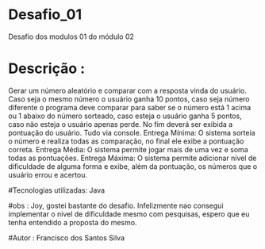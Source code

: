 # Desafio_01
Desafio dos modulos 01 do módulo 02
# Descrição :
Gerar um número aleatório e comparar com a resposta vinda do usuário. Caso seja o mesmo número o usuário ganha 10 pontos, caso seja número diferente o programa deve comparar para saber se o número está 1 acima ou 1 abaixo do número sorteado, caso esteja o usuário ganha 5 pontos, caso não esteja o usuário apenas perde. No fim deverá ser exibida a pontuação do usuário. Tudo via console. 
Entrega Mínima: O sistema sorteia o número e realiza todas as comparação, no final ele exibe a pontuação correta.
Entrega Média: O sistema permite jogar mais de uma vez e soma todas as pontuações.
Entrega Máxima: O sistema permite adicionar nível de dificuldade de alguma forma e exibe, além da pontuação, os números que o usuário errou e acertou.

#Tecnologias utilizadas:
Java

#obs : Joy, gostei bastante do desafio. Infelizmente nao consegui implementar o nivel de dificuldade mesmo com pesquisas, espero que eu tenha entendido a proposta do mesmo.

#Autor : Francisco dos Santos Silva

